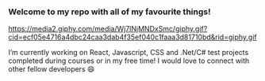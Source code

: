 ### Welcome to my repo with all of my favourite things!

https://media2.giphy.com/media/Wj7lNjMNDxSmc/giphy.gif?cid=ecf05e4716a4dbc24caa3dab4f35ef040c1faaa3d81710bd&rid=giphy.gif

I’m currently working on React, Javascript, CSS and .Net/C# test projects completed during courses or in my free time! I would love to connect with other fellow developers 😄

